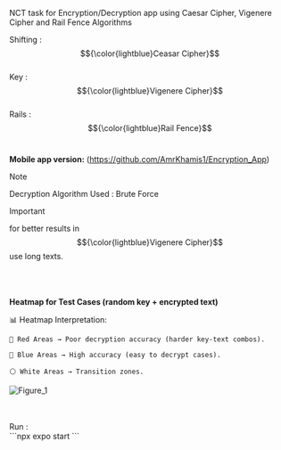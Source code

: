 NCT task for Encryption/Decryption app using Caesar Cipher, Vigenere Cipher and Rail Fence Algorithms </br>


Shifting : $${\color{lightblue}Ceasar Cipher}$$ </br>
Key : $${\color{lightblue}Vigenere Cipher}$$ </br>
Rails :  $${\color{lightblue}Rail Fence}$$ </br>

 <b>Mobile app version:</b>
 (https://github.com/AmrKhamis1/Encryption_App)
 
> [!NOTE]
> Decryption Algorithm Used : Brute Force </br>



> [!IMPORTANT]
> for better results in $${\color{lightblue}Vigenere Cipher}$$ use long texts.
>
</br></br></br>
<b>Heatmap for Test Cases (random key + encrypted text)</b>

📊 Heatmap Interpretation:

    🔴 Red Areas → Poor decryption accuracy (harder key-text combos).

    🔵 Blue Areas → High accuracy (easy to decrypt cases).

    ⚪ White Areas → Transition zones.


![Figure_1](https://github.com/user-attachments/assets/401cf498-9558-4cde-862e-a16e344e5b28)
 </br> </br> 

 </br>
Run : </br>
```npx expo start ```

